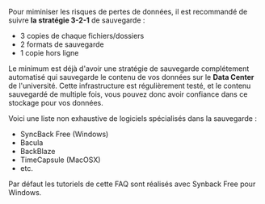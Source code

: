 
Pour miminiser les risques de pertes de données, il est recommandé de suivre **la stratégie 3-2-1** de sauvegarde : 

- 3 copies de chaque fichiers/dossiers
- 2 formats de sauvegarde 
- 1 copie hors ligne

Le minimum est déjà d'avoir une stratégie de sauvegarde complétement automatisé qui sauvegarde le contenu de vos données sur le **Data Center** de l'université. Cette infrastructure est régulièrement testé, et le contenu sauvegardé de multiple fois, vous pouvez donc avoir confiance dans ce stockage pour vos données.

Voici une liste non exhaustive de logiciels spécialisés dans la sauvegarde : 

- SyncBack Free (Windows)
- Bacula
- BackBlaze 
- TimeCapsule (MacOSX)
- etc.

Par défaut les tutoriels de cette FAQ sont réalisés avec Synback Free pour Windows.

